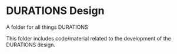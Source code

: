 # DURATIONS Design
 A folder for all things DURATIONS

This folder includes code/material related to the development of the DURATIONS design. 
